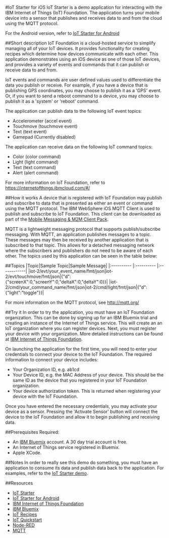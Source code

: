 #IoT Starter for iOS
IoT Starter is a demo application for interacting with the IBM Internet of Things (IoT) Foundation.
The application turns your mobile device into a sensor that publishes and receives data to and from
the cloud using the MQTT protocol.

For the Android version, refer to [IoT Starter for Android](https://github.com/ibm-messaging/iot-starter-for-android)

##Short description
IoT Foundation is a cloud-hosted service to simplify managing all of your IoT devices.
It provides functionality for creating recipes which determine how devices communicate with each other.
This application demonstrates using an iOS device as one of those IoT devices, and provides a variety of events
and commands that it can publish or receive data to and from.

IoT events and commands are user defined values used to differentiate the data you publish or receive. For example,
if you have a device that is publishing GPS coordinates, you may choose to publish it as a 'GPS' event. Or, if you want to send a reboot command to a device, you may choose to publish it as a 'system' or 'reboot' command.

The application can publish data to the following IoT event topics:
- Accelerometer (accel event)
- Touchmove (touchmove event)
- Text (text event)
- Gamepad (Currently disabled)

The application can receive data on the following IoT command topics:
- Color (color command)
- Light (light command)
- Text (text command)
- Alert (alert command)

For more information on IoT Foundation, refer to https://internetofthings.ibmcloud.com/#/

##How it works
A device that is registered with IoT Foundation may publish and subscribe to data that is presented as either an event or command using the MQTT protocol.
The IBM WebSphere iOS MQTT Client is used to publish and subscribe to IoT Foundation. This client can be downloaded as part of the [Mobile Messaging & M2M Client Pack](https://www.ibm.com/developerworks/community/blogs/c565c720-fe84-4f63-873f-607d87787327/entry/download?lang=en).

MQTT is a lightweight messaging protocol that supports publish/subscribe messaging. With MQTT, an application publishes messages to a topic. These messages may then be received by another application that is subscribed to that topic. This allows for a detached messaging network where the subscribers and publishers do not need to be aware of each other.
The topics used by this application can be seen in the table below:

##Topics
|Topic|Sample Topic|Sample Message|
|:---------- |:---------- |:------------|
|iot-2/evt/your_event_name/fmt/json|iot-2/evt/touchmove/fmt/json|{"d":{"screenX":0,"screenY":0,"deltaX":0,"deltaY":0}}|
|iot-2/cmd/your_command_name/fmt/json|iot-2/cmd/light/fmt/json|{"d":{"light":"toggle"}}|

For more information on the MQTT protocol, see http://mqtt.org/

##Try it
In order to try the application, you must have an IoT Foundation organization. This can be done by signing up for an IBM Bluemix trial and creating an instance of the Internet of Things service. This will create an an IoT organization
where you can register devices. Next, you must register your device with your organization. More detailed instructions can be found at [IBM Internet of Things Foundation](https://internetofthings.ibmcloud.com/#/).

On launching the application for the first time, you will need to enter your credentials to connect your device to the IoT Foundation. The required information to connect your device includes:

- Your Organization ID, e.g. ab1cd
- Your Device ID, e.g. the MAC Address of your device. This should be the same ID as the device that you registered in your IoT Foundation organization.
- Your device authorization token. This is returned when registering your device with the IoT Foundation.

Once you have entered the necessary credentials, you may activate your device as a sensor. Pressing the 'Activate Sensor' button will connect the device to the IoT Foundation and allow it to begin publishing and receiving data.

##Prerequisites
Required:
- An [IBM Bluemix](https://ace.ng.bluemix.net/) account. A 30 day trial account is free.
- An Internet of Things service registered in Bluemix.
- Apple XCode.

##Notes
In order to really see this demo do something, you must have an application to consume its data and publish data back
to the application. For examples, refer to the [IoT Starter demo](http://m2m.demos.ibm.com/iotstarter.html).

##Resources
- [IoT Starter](http://m2m.demos.ibm.com/iotstarter.html)
- [IoT Starter for Android](https://github.com/ibm-messaging/iot-starter-for-android)
- [IBM Internet of Things Foundation](https://internetofthings.ibmcloud.com/#/)
- [IBM Bluemix](https://ace.ng.bluemix.net)
- [IoT Recipes](https://developer.ibm.com/iot/)
- [IoT Quickstart](http://quickstart.internetofthings.ibmcloud.com/#/)
- [Node-RED](http://nodered.org/)
- [MQTT](http://mqtt.org/)
